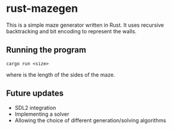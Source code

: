 # rust-mazegen

This is a simple maze generator written in Rust. It uses recursive backtracking and bit encoding to represent the walls.

## Running the program

```
cargo run <size>
```

where <size> is the length of the sides of the maze. 

## Future updates

- SDL2 integration
- Implementing a solver
- Allowing the choice of different generation/solving algorithms
